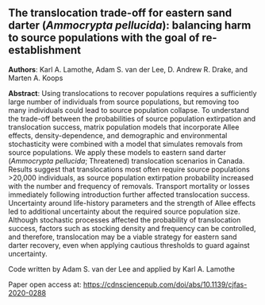 ## The translocation trade-off for eastern sand darter (*Ammocrypta pellucida*): balancing harm to source populations with the goal of re-establishment
**Authors**: Karl A. Lamothe, Adam S. van der Lee, D. Andrew R. Drake, and Marten A. Koops

**Abstract**: Using translocations to recover populations requires a sufficiently large number of individuals from source populations, but removing too many individuals could lead to source population collapse. To understand the trade-off between the probabilities of source population extirpation and translocation success, matrix population models that incorporate Allee effects, density-dependence, and demographic and environmental stochasticity were combined with a model that simulates removals from source populations. We apply these models to eastern sand darter (*Ammocrypta pellucida*; Threatened) translocation scenarios in Canada. Results suggest that translocations most often require source populations >20,000 individuals, as source population extirpation probability increased with the number and frequency of removals. Transport mortality or losses immediately following introduction further affected translocation success. Uncertainty around life-history parameters and the strength of Allee effects led to additional uncertainty about the required source population size. Although stochastic processes affected the probability of translocation success, factors such as stocking density and frequency can be controlled, and therefore, translocation may be a viable strategy for eastern sand darter recovery, even when applying cautious thresholds to guard against uncertainty.

Code written by Adam S. van der Lee and applied by Karl A. Lamothe

Paper open access at: https://cdnsciencepub.com/doi/abs/10.1139/cjfas-2020-0288